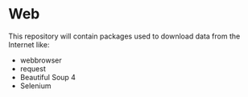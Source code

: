 # Web

This repository will contain packages used to download data from the Internet like:
* webbrowser
* request
* Beautiful Soup 4
* Selenium